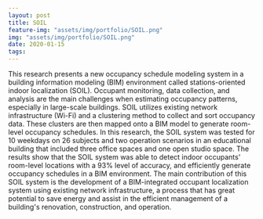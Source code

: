 ```yaml
---
layout: post
title: SOIL
feature-img: "assets/img/portfolio/SOIL.png"
img: "assets/img/portfolio/SOIL.png"
date: 2020-01-15
tags:
---
```


This research presents a new occupancy schedule modeling system in a building information modeling (BIM) environment called stations-oriented indoor localization (SOIL). Occupant monitoring, data collection, and analysis are the main challenges when estimating occupancy patterns, especially in large-scale buildings. SOIL utilizes existing network infrastructure (Wi-Fi) and a clustering method to collect and sort occupancy data. These clusters are then mapped onto a BIM model to generate room-level occupancy schedules. In this research, the SOIL system was tested for 10 weekdays on 26 subjects and two operation scenarios in an educational building that included three office spaces and one open studio space. The results show that the SOIL system was able to detect indoor occupants' room-level locations with a 93% level of accuracy, and efficiently generate occupancy schedules in a BIM environment. The main contribution of this SOIL system is the development of a BIM-integrated occupant localization system using existing network infrastructure, a process that has great potential to save energy and assist in the efficient management of a building's renovation, construction, and operation.
